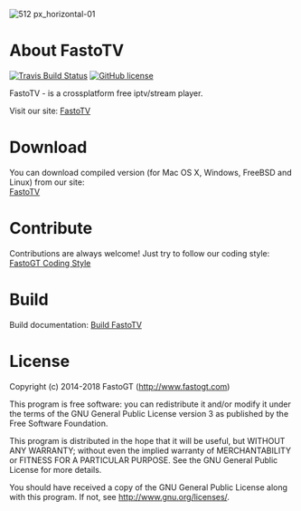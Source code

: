 ![512 px_horizontal-01](https://user-images.githubusercontent.com/36637989/43616278-a089589e-96b3-11e8-8bc2-60615366e442.png)

About FastoTV
===============
[![Travis Build Status](https://travis-ci.org/fastogt/gpu_player.svg?branch=master)](https://travis-ci.org/fastogt/fastotv)
[![GitHub license](https://img.shields.io/badge/license-GPLv3-blue.svg)](https://raw.githubusercontent.com/fastogt/fastotv/master/COPYRIGHT)

FastoTV - is a crossplatform free iptv/stream player. <br />

Visit our site: [FastoTV](https://www.fastotv.com)

Download
========

You can download compiled version (for Mac OS X, Windows, FreeBSD and Linux) from our site:<br />
[FastoTV](https://www.fastotv.com)

Contribute
==========
Contributions are always welcome! Just try to follow our coding style: [FastoGT Coding Style](https://github.com/fastogt/fastonosql/wiki/Coding-Style)

Build
=====

Build documentation: [Build FastoTV](https://github.com/fastogt/fastotv/wiki/Build)

License
=======

Copyright (c) 2014-2018 FastoGT (http://www.fastogt.com)

This program is free software: you can redistribute it and/or modify
it under the terms of the GNU General Public License version 3 as 
published by the Free Software Foundation.

This program is distributed in the hope that it will be useful,
but WITHOUT ANY WARRANTY; without even the implied warranty of
MERCHANTABILITY or FITNESS FOR A PARTICULAR PURPOSE.  See the
GNU General Public License for more details.

You should have received a copy of the GNU General Public License
along with this program. If not, see <http://www.gnu.org/licenses/>.
